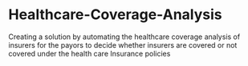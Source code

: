 # Healthcare-Coverage-Analysis
Creating a solution by automating the healthcare coverage analysis of insurers for the payors to decide whether insurers are covered or not covered under the health care Insurance policies
